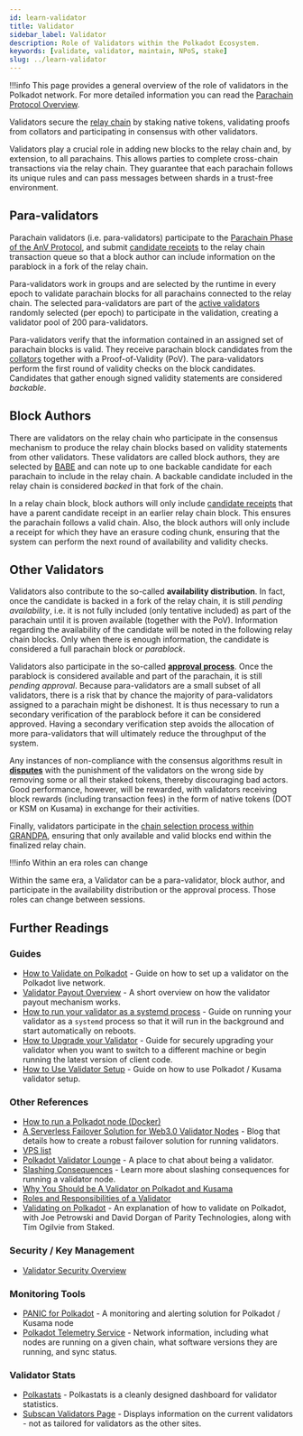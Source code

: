 ```yaml
---
id: learn-validator
title: Validator
sidebar_label: Validator
description: Role of Validators within the Polkadot Ecosystem.
keywords: [validate, validator, maintain, NPoS, stake]
slug: ../learn-validator
---
```


!!!info
This page provides a general overview of the role of validators in the Polkadot network. For more
detailed information you can read the [Parachain Protocol Overview](./learn-parachains-protocol.md).



Validators secure the [relay chain](learn-architecture.md#relay-chain) by staking native tokens,
validating proofs from collators and participating in consensus with other validators.

Validators play a crucial role in adding new blocks to the relay chain and, by extension, to all
parachains. This allows parties to complete cross-chain transactions via the relay chain. They
guarantee that each parachain follows its unique rules and can pass messages between shards in a
trust-free environment.

## Para-validators

Parachain validators (i.e. para-validators) participate to the
[Parachain Phase of the AnV Protocol](./learn-parachains-protocol.md#parachain-phase), and submit
[candidate receipts](./learn-parachains-protocol.md#candidate-receipts) to the relay chain
transaction queue so that a block author can include information on the parablock in a fork of the
relay chain.

Para-validators work in groups and are selected by the runtime in every epoch to validate parachain
blocks for all parachains connected to the relay chain. The selected para-validators are part of the
[active validators](../general/chain-state-values.md#active-validator-count) randomly selected (per
epoch) to participate in the validation, creating a validator pool of 200 para-validators.

Para-validators verify that the information contained in an assigned set of parachain blocks is
valid. They receive parachain block candidates from the [collators](./learn-collator.md) together
with a Proof-of-Validity (PoV). The para-validators perform the first round of validity checks on
the block candidates. Candidates that gather enough signed validity statements are considered
_backable_.

## Block Authors

There are validators on the relay chain who participate in the consensus mechanism to produce the
relay chain blocks based on validity statements from other validators. These validators are called
block authors, they are selected by [BABE](./learn-consensus.md#block-production-babe) and can note
up to one backable candidate for each parachain to include in the relay chain. A backable candidate
included in the relay chain is considered _backed_ in that fork of the chain.

In a relay chain block, block authors will only include
[candidate receipts](./learn-parachains-protocol.md#candidate-receipts) that have a parent candidate
receipt in an earlier relay chain block. This ensures the parachain follows a valid chain. Also, the
block authors will only include a receipt for which they have an erasure coding chunk, ensuring that
the system can perform the next round of availability and validity checks.

## Other Validators

Validators also contribute to the so-called **availability distribution**. In fact, once the
candidate is backed in a fork of the relay chain, it is still _pending availability_, i.e. it is not
fully included (only tentative included) as part of the parachain until it is proven available
(together with the PoV). Information regarding the availability of the candidate will be noted in
the following relay chain blocks. Only when there is enough information, the candidate is considered
a full parachain block or _parablock_.

Validators also participate in the so-called
[**approval process**](./learn-parachains-protocol.md#approval-process). Once the parablock is
considered available and part of the parachain, it is still _pending approval_. Because
para-validators are a small subset of all validators, there is a risk that by chance the majority of
para-validators assigned to a parachain might be dishonest. It is thus necessary to run a secondary
verification of the parablock before it can be considered approved. Having a secondary verification
step avoids the allocation of more para-validators that will ultimately reduce the throughput of the
system.

Any instances of non-compliance with the consensus algorithms result in
[**disputes**](./learn-parachains-protocol.md#disputes) with the punishment of the validators on the
wrong side by removing some or all their staked tokens, thereby discouraging bad actors. Good
performance, however, will be rewarded, with validators receiving block rewards (including
transaction fees) in the form of native tokens (DOT or KSM on Kusama) in exchange for their
activities.

Finally, validators participate in the
[chain selection process within GRANDPA](./learn-parachains-protocol.md#chain-selection), ensuring
that only available and valid blocks end within the finalized relay chain.

!!!info Within an era roles can change

Within the same era, a Validator can be a para-validator, block author, and participate in the
availability distribution or the approval process. Those roles can change between sessions.



## Further Readings

### Guides

- [How to Validate on Polkadot](../maintain/maintain-guides-how-to-validate-polkadot.md) - Guide on
  how to set up a validator on the Polkadot live network.
- [Validator Payout Overview](../maintain/maintain-guides-validator-payout.md) - A short overview on
  how the validator payout mechanism works.
- [How to run your validator as a systemd process](../maintain/maintain-guides-how-to-systemd.md) -
  Guide on running your validator as a `systemd` process so that it will run in the background and
  start automatically on reboots.
- [How to Upgrade your Validator](../maintain/maintain-guides-how-to-upgrade.md) - Guide for
  securely upgrading your validator when you want to switch to a different machine or begin running
  the latest version of client code.
- [How to Use Validator Setup](../maintain/maintain-guides-how-to-validate-polkadot.md) - Guide on
  how to use Polkadot / Kusama validator setup.

### Other References

- [How to run a Polkadot node (Docker)](https://medium.com/@acvlls/setting-up-a-maintain-the-easy-way-3a885283091f)
- [A Serverless Failover Solution for Web3.0 Validator Nodes](https://medium.com/hackernoon/a-serverless-failover-solution-for-web-3-0-validator-nodes-e26b9d24c71d) -
  Blog that details how to create a robust failover solution for running validators.
- [VPS list](../maintain/kusama/maintain-guides-how-to-validate-kusama.md##vps-list)
- [Polkadot Validator Lounge](https://matrix.to/#/!NZrbtteFeqYKCUGQtr:matrix.parity.io?via=matrix.parity.io&via=matrix.org&via=web3.foundation) -
  A place to chat about being a validator.
- [Slashing Consequences](./learn-offenses.md) - Learn more about slashing consequences for running
  a validator node.
- [Why You Should be A Validator on Polkadot and Kusama](https://www.youtube.com/watch?v=0EmP0s6JOW4&list=PLOyWqupZ-WGuAuS00rK-pebTMAOxW41W8&index=2)
- [Roles and Responsibilities of a Validator](https://www.youtube.com/watch?v=riVg_Up_fCg&list=PLOyWqupZ-WGuAuS00rK-pebTMAOxW41W8&index=15)
- [Validating on Polkadot](https://www.crowdcast.io/e/validating-on-polkadot) - An explanation of
  how to validate on Polkadot, with Joe Petrowski and David Dorgan of Parity Technologies, along
  with Tim Ogilvie from Staked.

### Security / Key Management

- [Validator Security Overview](https://github.com/w3f/validator-security)

### Monitoring Tools

- [PANIC for Polkadot](https://github.com/SimplyVC/panic_polkadot) - A monitoring and alerting
  solution for Polkadot / Kusama node
- [Polkadot Telemetry Service](https://telemetry.polkadot.io/#list/Kusama%20CC3) - Network
  information, including what nodes are running on a given chain, what software versions they are
  running, and sync status.

### Validator Stats

- [Polkastats](https://polkastats.io/) - Polkastats is a cleanly designed dashboard for validator
  statistics.
- [Subscan Validators Page](https://kusama.subscan.io/validator) - Displays information on the
  current validators - not as tailored for validators as the other sites.
